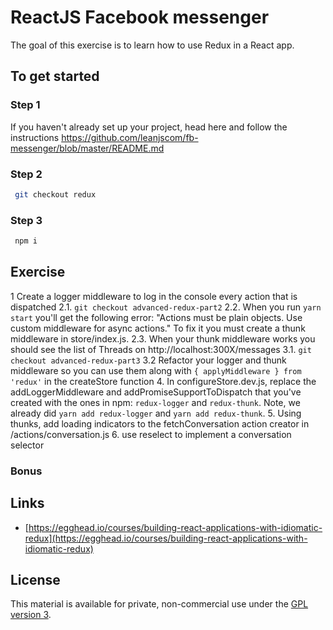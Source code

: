 # ReactJS Facebook messenger

The goal of this exercise is to learn how to use Redux in a React app.

## To get started

### Step 1

If you haven't already set up your project, head here and follow the instructions https://github.com/leanjscom/fb-messenger/blob/master/README.md


### Step 2
```sh
 git checkout redux
 ```

### Step 3
```sh
 npm i
 ```

## Exercise

1 Create a logger middleware to log in the console every action that is dispatched
2.1. `git checkout advanced-redux-part2`
2.2. When you run `yarn start` you'll get the following error: "Actions must be plain objects. Use custom middleware for async actions." To fix it you must create a thunk middleware in store/index.js.
2.3. When your thunk middleware works you should see the list of Threads on http://localhost:300X/messages
3.1. `git checkout advanced-redux-part3`
3.2 Refactor your logger and thunk middleware so you can use them along with `{ applyMiddleware } from 'redux'` in the createStore function
4. In configureStore.dev.js, replace the addLoggerMiddleware and addPromiseSupportToDispatch that you've created with the ones in npm: `redux-logger` and `redux-thunk`. Note, we already did `yarn add redux-logger` and `yarn add redux-thunk`.
5. Using thunks, add loading indicators to the fetchConversation action creator in /actions/conversation.js
6. use reselect to implement a conversation selector

### Bonus

## Links

- [https://egghead.io/courses/building-react-applications-with-idiomatic-redux](https://egghead.io/courses/building-react-applications-with-idiomatic-redux)

## License

This material is available for private, non-commercial use under the [GPL version 3](http://www.gnu.org/licenses/gpl-3.0-standalone.html).
